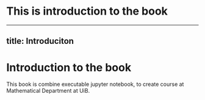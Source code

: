 # This is introduction to the book


---
title: Introduciton
---

# Introduction to the book


This book is combine executable jupyter notebook, to create course at Mathematical Department at UiB.